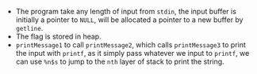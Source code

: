 * The program take any length of input from ``stdin``, the input buffer is initially a pointer to ``NULL``, will be allocated a pointer to a new buffer by ``getline``.
* The flag is stored in heap.
* ``printMessage1`` to call ``printMessage2``, which calls ``printMessage3`` to print the input with ``printf``,  as it simply pass whatever we input to ``printf``, we can use ``%n$s`` to jump to the ``nth`` layer of stack to print the string.
